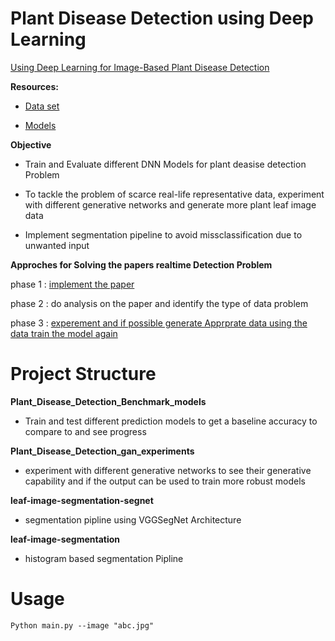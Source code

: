 # Plant Disease Detection using Deep Learning

[Using Deep Learning for Image-Based Plant Disease Detection](https://arxiv.org/pdf/1604.03169.pdf) 

**Resources:**
- [Data set](https://github.com/spMohanty/PlantVillage-Dataset)

- [Models](https://gitlab.com/Israel777/Plant_Disease_Detection_models)



**Objective**

- Train and Evaluate different DNN Models for plant deasise detection Problem

- To tackle the problem of scarce real-life representative data, experiment with different generative networks and generate more plant leaf image data

- Implement segmentation pipeline to avoid missclassification due to unwanted input 



**Approches for Solving the papers realtime Detection Problem**

phase 1 : [implement the paper](https://github.com/singnet/plant-disease-experiments/tree/master/Plant_Disease_Detection_Benchmark_models) 

phase 2 : do analysis on the paper and identify the type of data problem 

phase 3 : [experement and if possible generate Apprprate data
		  using the data train the model again](https://github.com/singnet/plant_disease_experements/tree/master/Plant_Disease_Detection_gan_experimants)


# Project Structure

**Plant_Disease_Detection_Benchmark_models**

- Train and test different prediction models to get a baseline accuracy to compare to and see progress

**Plant_Disease_Detection_gan_experiments**

- experiment with different generative networks to see their generative capability and if the output can be used to train more robust models

**leaf-image-segmentation-segnet**

- segmentation pipline using VGGSegNet Architecture

**leaf-image-segmentation**

- histogram based segmentation Pipline 





# Usage

	Python main.py --image "abc.jpg"

